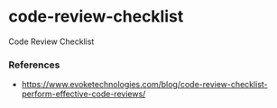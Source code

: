 # code-review-checklist
Code Review Checklist

### References
- https://www.evoketechnologies.com/blog/code-review-checklist-perform-effective-code-reviews/

